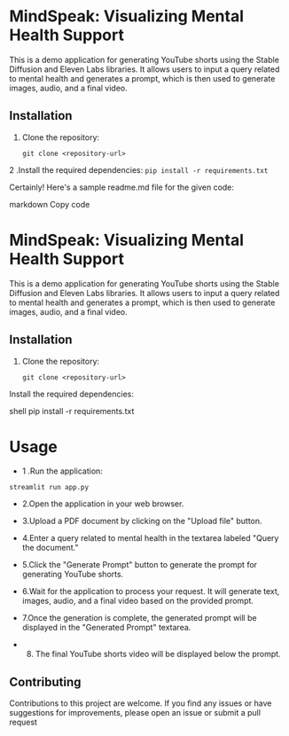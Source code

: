 # MindSpeak: Visualizing Mental Health Support

This is a demo application for generating YouTube shorts using the Stable Diffusion and Eleven Labs libraries. It allows users to input a query related to mental health and generates a prompt, which is then used to generate images, audio, and a final video.

## Installation

1. Clone the repository:

   ```git clone <repository-url>```
   
   
   
 2 .Install the required dependencies:
  ```pip install -r requirements.txt```
  
Certainly! Here's a sample readme.md file for the given code:

markdown
Copy code
# MindSpeak: Visualizing Mental Health Support

This is a demo application for generating YouTube shorts using the Stable Diffusion and Eleven Labs libraries. It allows users to input a query related to mental health and generates a prompt, which is then used to generate images, audio, and a final video.

## Installation

1. Clone the repository:

   ```shell
   git clone <repository-url>
Install the required dependencies:

shell
pip install -r requirements.txt
# Usage
- 1 .Run the application:

```streamlit run app.py```
- 2.Open the application in your web browser.

- 3.Upload a PDF document by clicking on the "Upload file" button.

- 4.Enter a query related to mental health in the textarea labeled "Query the document."

- 5.Click the "Generate Prompt" button to generate the prompt for generating YouTube shorts.

- 6.Wait for the application to process your request. It will generate text, images, audio, and a final video based on the provided prompt.

- 7.Once the generation is complete, the generated prompt will be displayed in the "Generated Prompt" textarea.

- 8. The final YouTube shorts video will be displayed below the prompt.
## Contributing
Contributions to this project are  welcome. If you find any issues or have suggestions for improvements, please open an issue or submit a pull request
